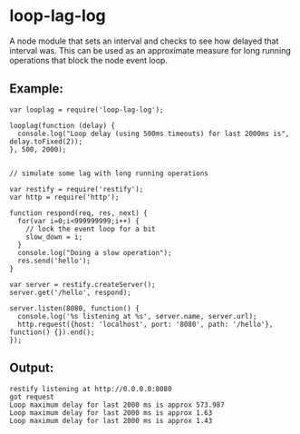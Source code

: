 # loop-lag-log

A node module that sets an interval and checks to see how delayed that interval
was. This can be used as an approximate measure for long running operations
that block the node event loop.

## Example:

```
var looplag = require('loop-lag-log');

looplag(function (delay) {
  console.log("Loop delay (using 500ms timeouts) for last 2000ms is", delay.toFixed(2));
}, 500, 2000);


// simulate some lag with long running operations

var restify = require('restify');
var http = require('http');

function respond(req, res, next) {
  for(var i=0;i<999999999;i++) {
    // lock the event loop for a bit
    slow_down = i;
  }
  console.log("Doing a slow operation");
  res.send('hello');
}

var server = restify.createServer();
server.get('/hello', respond);

server.listen(8080, function() {
  console.log('%s listening at %s', server.name, server.url);
  http.request({host: 'localhost', port: '8080', path: '/hello'}, function() {}).end();
});
```

## Output:

```
restify listening at http://0.0.0.0:8080
got request
Loop maximum delay for last 2000 ms is approx 573.987
Loop maximum delay for last 2000 ms is approx 1.63
Loop maximum delay for last 2000 ms is approx 1.43
```
